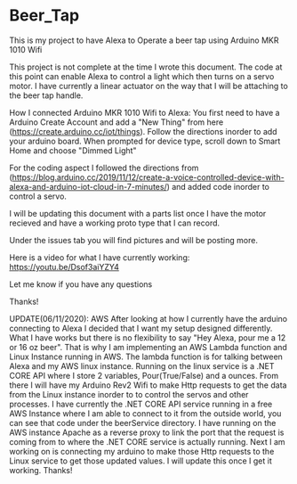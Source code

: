# Beer_Tap
This is my project to have Alexa to Operate a beer tap using Arduino MKR 1010 Wifi

This project is not complete at the time I wrote this document.
The code at this point can enable Alexa to control a light which then turns on a servo motor. I have currently a linear actuator on the way that I will be attaching to the beer tap handle. 

How I connected Arduino MKR 1010 Wifi to Alexa:
You first need to have a Arduino Create Account and add a "New Thing" from here (https://create.arduino.cc/iot/things).
Follow the directions inorder to add your arduino board. When prompted for device type, scroll down to Smart Home and choose "Dimmed Light"

For the coding aspect I followed the directions from (https://blog.arduino.cc/2019/11/12/create-a-voice-controlled-device-with-alexa-and-arduino-iot-cloud-in-7-minutes/) and added code inorder to control a servo.

I will be updating this document with a parts list once I have the motor recieved and have a working proto type that I can record.

Under the issues tab you will find pictures and will be posting more.

Here is a video for what I have currently working: https://youtu.be/Dsof3aiYZY4

Let me know if you have any questions

Thanks!

UPDATE(06/11/2020): AWS
After looking at how I currently have the arduino connecting to Alexa I decided that I want my setup designed differently. What I have works but there is no flexibility to say "Hey Alexa, pour me a 12 or 16 oz beer". That is why I am implementing an AWS Lambda function and Linux Instance running in AWS. The lambda function is for talking between Alexa and my AWS linux instance. Running on the linux service is a .NET CORE API where I store 2 variables, Pour(True/False) and a ounces. From there I will have my Arduino Rev2 Wifi to make Http requests to get the data from the Linux instance inorder to to control the servos and other processes. I have currently the .NET CORE API service running in a free AWS Instance where I am able to connect to it from the outside world, you can see that code under the beerService directory. I have running on the AWS instance Apache as a reverse proxy to link the port that the request is coming from to where the .NET CORE service is actually running. Next I am working on is connecting my arduino to make those Http requests to the Linux service to get those updated values. I will update this once I get it working. Thanks!
